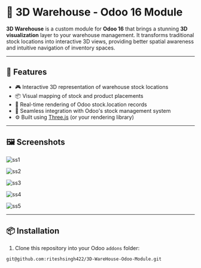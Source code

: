 # 🏢 3D Warehouse - Odoo 16 Module

**3D Warehouse** is a custom module for **Odoo 16** that brings a stunning **3D visualization** layer to your warehouse management. It transforms traditional stock locations into interactive 3D views, providing better spatial awareness and intuitive navigation of inventory spaces.

---

## 🚀 Features

- 🎮 Interactive 3D representation of warehouse stock locations  
- 📦 Visual mapping of stock and product placements  
- 📍 Real-time rendering of Odoo stock.location records  
- 🧩 Seamless integration with Odoo's stock management system  
- ⚙️ Built using [Three.js](https://threejs.org/) (or your rendering library)

---

## 🖼️ Screenshots

![ss1](https://github.com/user-attachments/assets/2775499e-d2be-41cb-b381-fd15180f9af9)

![ss2](https://github.com/user-attachments/assets/cc03c52c-abd6-4b15-a138-5b1db55d268c)

![ss3](https://github.com/user-attachments/assets/b329af7e-2c26-4f5f-8d3d-956cb919d186)

![ss4](https://github.com/user-attachments/assets/d6679f49-44f6-46ad-b608-955adb3f4429)

![ss5](https://github.com/user-attachments/assets/5c14cc05-7e48-44c6-ba64-a619de4acacd)

---

## 📦 Installation

1. Clone this repository into your Odoo `addons` folder:

```bash
git@github.com:riteshsingh422/3D-WareHouse-Odoo-Module.git
